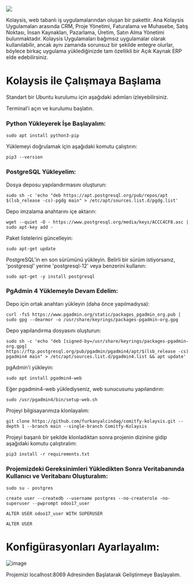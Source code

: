 
![](https://github.com/furkanyalcindag/comitfy-kolaysis/blob/main/addons/web/static/img/kolaysisLogo.png)

Kolaysis, web tabanlı iş uygulamalarından oluşan bir pakettir. Ana Kolaysis Uygulamaları arasında CRM, Proje Yönetimi, Faturalama ve Muhasebe, Satış Noktası, İnsan Kaynakları, Pazarlama, Üretim, Satın Alma Yönetimi bulunmaktadır. Kolaysis Uygulamaları bağımsız uygulamalar olarak kullanılabilir, ancak aynı zamanda sorunsuz bir şekilde entegre olurlar, böylece birkaç uygulama yüklediğinizde tam özellikli bir Açık Kaynak ERP elde edebilirsiniz.

# Kolaysis ile Çalışmaya Başlama

Standart bir Ubuntu kurulumu için aşağıdaki adımları izleyebilirsiniz.

Terminal'i açın ve kurulumu başlatın.

### Python Yükleyerek İşe Başlayalım:

`sudo apt install python3-pip`

Yüklemeyi doğrulamak için aşağıdaki komutu çalıştırın:

`pip3 --version`

### PostgreSQL Yükleyelim:

Dosya deposu yapılandırmasını oluşturun:

`sudo sh -c 'echo "deb https://apt.postgresql.org/pub/repos/apt $(lsb_release -cs)-pgdg main" > /etc/apt/sources.list.d/pgdg.list'`

Depo imzalama anahtarını içe aktarın:

`wget --quiet -O - https://www.postgresql.org/media/keys/ACCC4CF8.asc | sudo apt-key add -`

Paket listelerini güncelleyin:

`sudo apt-get update`

 PostgreSQL'in en son sürümünü yükleyin. Belirli bir sürüm istiyorsanız, 'postgresql' yerine 'postgresql-12' veya benzerini kullanın:

 `sudo apt-get -y install postgresql`

 ### PgAdmin 4 Yüklemeyle Devam Edelim:

Depo için ortak anahtarı yükleyin (daha önce yapılmadıysa):

`curl -fsS https://www.pgadmin.org/static/packages_pgadmin_org.pub | sudo gpg --dearmor -o /usr/share/keyrings/packages-pgadmin-org.gpg`

Depo yapılandırma dosyasını oluşturun:

`sudo sh -c 'echo "deb [signed-by=/usr/share/keyrings/packages-pgadmin-org.gpg] https://ftp.postgresql.org/pub/pgadmin/pgadmin4/apt/$(lsb_release -cs) pgadmin4 main" > /etc/apt/sources.list.d/pgadmin4.list && apt update'`

pgAdmin'i yükleyin:

`sudo apt install pgadmin4-web`

Eğer pgadmin4-web yüklediyseniz, web sunucusunu yapılandırın:

`sudo /usr/pgadmin4/bin/setup-web.sh`

Projeyi bilgisayarımıza klonlayalım:

`git clone https://github.com/furkanyalcindag/comitfy-kolaysis.git --depth 1 --branch main --single-branch Comitfy-Kolaysis`

Projeyi başarılı bir şekilde klonladıktan sonra projenin dizinine gidip aşağıdaki komutu çalıştıralım:

`pip3 install -r requirements.txt`

### Projemizdeki Gereksinimleri Yükledikten Sonra Veritabanında Kullanıcı ve Veritabanı Oluşturalım:

`sudo su - postgres`

`create user --createdb --username postgres --no-createrole -no-superuser --pwprompt odoo17_user`

`ALTER USER odoo17_user WITH SUPERUSER`

`ALTER USER`

# Konfigürasyonları Ayarlayalım:

![image](https://github.com/furkanyalcindag/comitfy-kolaysis/assets/106275189/37aae1cf-db76-472e-8c3b-db4fd3b27101)

Projemizi localhost:8069 Adresinden Başlatarak Geliştirmeye Başlayalım.




